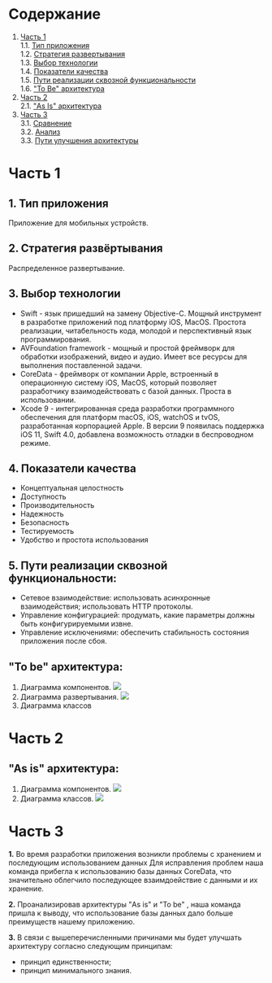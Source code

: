# Содержание
1. [Часть 1](#part1)  
1.1. [Тип приложения](#type_app)  
1.2. [Стратегия развертывания](#strategy)   
1.3. [Выбор технологии](#technology)  
1.4. [Показатели качества](#quality_indicator)  
1.5. [Пути реализации сквозной функциональности](#way_implimintation)   
1.6. ["To Be" архитектура](#to_be)  
2. [Часть 2](#part2)      
2.1. ["As Is" архитектура](#as_is)
3. [Часть 3](#part3)   
3.1. [Сравнение](#compare)  
3.2. [Анализ](#analysis)   
3.3. [Пути улучшения архитектуры](#way_upgrade)  


<a name="part1"/>

# Часть 1

<a name="type_app"/>

## 1.	Тип приложения
Приложение для мобильных устройств.

<a name="strategy"/>

## 2.	Стратегия развёртывания 
Распределенное развертывание.

<a name="technology"/>

## 3. Выбор технологии
  - Swift - язык пришедший на замену Objective-C. Мощный инструмент в разработке приложений под платформу iOS, MacOS. 
  Простота реализации, читабельность кода, молодой и перспективный язык программирования.
  - AVFoundation framework - мощный и простой фреймворк для обработки изображений, видео и аудио. 
  Имеет все ресурсы для выполнения поставленной задачи. 
  - CoreData - фреймворк от компании Apple, встроенный в операционную систему iOS, MacOS, 
  который позволяет разработчику взаимодействовать с базой данных. 
  Проста в использовании. 
  - Xcode 9 -  интегрированная среда разработки программного обеспечения для платформ macOS, 
  iOS, watchOS и tvOS, разработанная корпорацией Apple. В версии 9 появилась поддержка iOS 11, Swift 4.0, 
  добавлена возможность отладки в беспроводном режиме.

<a name="quality_indicator"/>

## 4. Показатели качества
  - Концептуальная целостность
  - Доступность
  - Производительность
  - Надежность
  - Безопасность
  - Тестируемость
  - Удобство и простота использования
  
  <a name="way_implimintation"/>
  
## 5.  Пути реализации сквозной функциональности: 
  - Сетевое взаимодействие: использовать асинхронные взаимодействия; использовать HTTP протоколы.
  - Управление конфигурацией: продумать, какие параметры должны быть конфигурируемыми извне.
  - Управление исключениями: обеспечить стабильность состояния приложения после сбоя.
  
  <a name="to_be"/>
  
 ## "To be" архитектура:
 1. Диаграмма компонентов.
 ![](https://github.com/galina-al/Borsch_Production/blob/master/Documents/Diagrams/ComponentDiagramToBe.PNG?raw=true)
 2. Диаграмма развертывания.
 ![](https://github.com/galina-al/Borsch_Production/blob/master/Documents/Diagrams/DeploymentDiagramToBe.PNG?raw=true)
 3. Диаграмма классов
 
 <a name="part2"/>
 
 # Часть 2
 
 <a name="as_is"/>
 
 ## "As is" архитектура:
 1. Диаграмма компонентов.
 ![](https://github.com/galina-al/Borsch_Production/blob/master/Documents/Diagrams/ComponentDiagramAsIs.PNG?raw=true)
 2. Диаграмма классов.
 ![](https://github.com/galina-al/Borsch_Production/blob/master/Documents/Diagrams/ClassDiagram_AsIs.jpg?raw=true)
 
 <a name="part3"/>
 
 # Часть 3
 
  <a name="compare"/>
  
**1.** Во время разработки приложения возникли проблемы с хранением и последующим использованием данных
Для исправления проблем наша команда прибегла к использованию базы данных CoreData, что значительно облегчило последующее взаимдоействие с данными и их хранение.

 <a name="analysis"/>
 
**2.** Проанализировав архитектуры "As is" и "To be" , наша команда пришла к выводу, что использование базы данных дало больше преимуществ нашему приложению.

 <a name="way_upgrade"/>
 
**3.** В связи с вышеперечисленными причинами мы будет улучшать архитектуру согласно следующим принципам:

- принцип единственности;
- принцип минимального знания.
